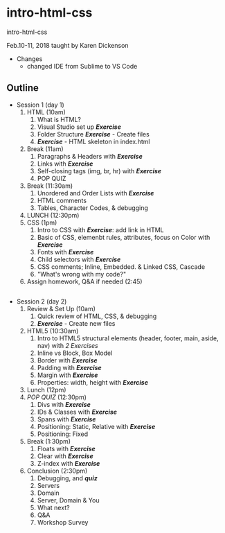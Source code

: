 # intro-html-css
intro-html-css

Feb.10-11, 2018 taught by Karen Dickenson
* Changes
    * changed IDE from Sublime to VS Code

## Outline
* Session 1 (day 1)
    1. HTML (10am)
        1. What is HTML?
        1. Visual Studio set up **_Exercise_**
        1. Folder Structure **_Exercise_** - Create files
        1. **_Exercise_** - HTML skeleton in index.html
    1. Break (11am)
        1. Paragraphs &amp; Headers with **_Exercise_**
        1. Links with **_Exercise_**
        1. Self-closing tags (img, br, hr) with **_Exercise_**
        1. POP QUIZ
    1. Break (11:30am)
        1. Unordered and Order Lists with **_Exercise_**
        1. HTML comments
        1. Tables, Character Codes, &amp; debugging
    1. LUNCH (12:30pm)
    1. CSS (1pm)
        1. Intro to CSS with **_Exercise_**: add link in HTML
        1. Basic of CSS, elemenbt rules, attributes, focus on Color with **_Exercise_**
        1. Fonts with **_Exercise_**
        1. Child selectors with **_Exercise_**
        1. CSS comments; Inline, Embedded. &amp; Linked CSS, Cascade
        1. "What's wrong with my code?"
    1. Assign homework, Q&amp;A if needed (2:45)
## 
## 
##     

* Session 2 (day 2)
    1. Review &amp; Set Up (10am)
        1. Quick review of HTML, CSS, &amp; debugging
        1. **_Exercise_** - Create new files
    1. HTML5 (10:30am)
        1. Intro to HTML5 structural elements (header, footer, main, aside, nav) with *2 Exercises*
        1. Inline vs Block, Box Model
        1. Border with **_Exercise_**
        1. Padding with **_Exercise_**
        1. Margin with **_Exercise_**
        1. Properties: width, height with **_Exercise_**
    1. Lunch (12pm)
    1. _POP QUIZ_ (12:30pm)
        1. Divs with **_Exercise_**
        1. IDs &amp; Classes with **_Exercise_**
        1. Spans with **_Exercise_**
        1. Positioning: Static, Relative with **_Exercise_**
        1. Positioning: Fixed
    1. Break (1:30pm)
        1. Floats with **_Exercise_**
        1. Clear with **_Exercise_**
        1. Z-index with **_Exercise_**
    1. Conclusion (2:30pm)
        1. Debugging, and **_quiz_**
        1. Servers
        1. Domain
        1. Server, Domain &amp; You
        1. What next?
        1. Q&amp;A
        1. Workshop Survey


